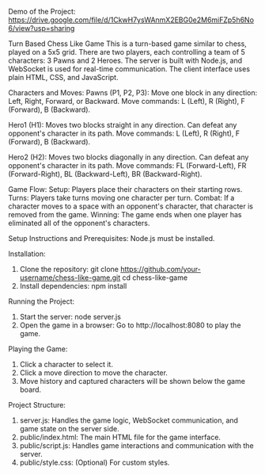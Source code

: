 Demo of the Project:
https://drive.google.com/file/d/1CkwH7ysWAnmX2EBG0e2M6miFZp5h6No6/view?usp=sharing

Turn Based Chess Like Game
This is a turn-based game similar to chess, played on a 5x5 grid. There are two players, each controlling a team of 5 characters: 3 Pawns and 2 Heroes. The server is built with Node.js, and WebSocket is used for real-time communication. The client interface uses plain HTML, CSS, and JavaScript.

Characters and Moves:
Pawns (P1, P2, P3):
  Move one block in any direction: Left, Right, Forward, or Backward.
  Move commands: L (Left), R (Right), F (Forward), B (Backward).

Hero1 (H1):
  Moves two blocks straight in any direction.
  Can defeat any opponent's character in its path.
  Move commands: L (Left), R (Right), F (Forward), B (Backward).

Hero2 (H2):
  Moves two blocks diagonally in any direction.
  Can defeat any opponent's character in its path.
  Move commands: FL (Forward-Left), FR (Forward-Right), BL (Backward-Left), BR (Backward-Right).

Game Flow:
  Setup: Players place their characters on their starting rows.
  Turns: Players take turns moving one character per turn.
  Combat: If a character moves to a space with an opponent's character, that character is removed from the game.
  Winning: The game ends when one player has eliminated all of the opponent's characters.

Setup Instructions and Prerequisites:
Node.js must be installed.

Installation:
  1. Clone the repository:
       git clone https://github.com/your-username/chess-like-game.git
       cd chess-like-game
  2. Install dependencies:
       npm install

Running the Project:
  1. Start the server:
     node server.js
  2. Open the game in a browser:
     Go to http://localhost:8080 to play the game.

Playing the Game:
  1. Click a character to select it.
  2. Click a move direction to move the character.
  3. Move history and captured characters will be shown below the game board.

Project Structure:
  1. server.js: Handles the game logic, WebSocket communication, and game state on the server side.
  2. public/index.html: The main HTML file for the game interface.
  3. public/script.js: Handles game interactions and communication with the server.
  4. public/style.css: (Optional) For custom styles.
